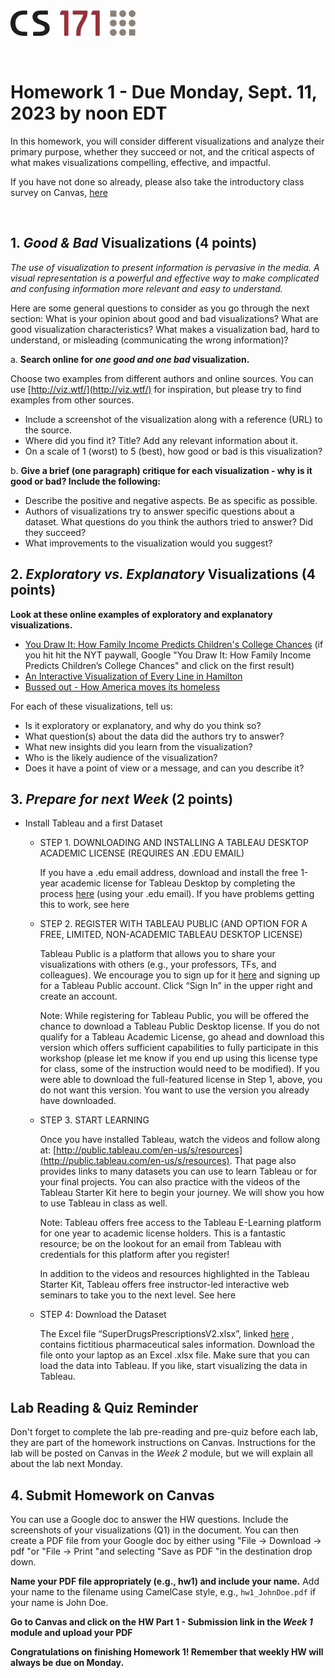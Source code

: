 <!-----
layout: lab
exclude: true
---
-->
<img src="cs171-logo.png" width="200">

&nbsp;

# Homework 1 - Due Monday, Sept. 11, 2023 by noon EDT

In this homework, you will consider different visualizations and analyze their primary purpose, whether they succeed or not, and the critical aspects of what makes visualizations compelling, effective, and impactful.

If you have not done so already, please also take the introductory class survey on Canvas, [here](https://canvas.harvard.edu/courses/123364/modules/items/1407007)

&nbsp;


## 1. *Good & Bad* Visualizations (4 points)


*The use of visualization to present information is pervasive in the media. A visual representation is a powerful and effective way to make complicated and confusing information more relevant and easy to understand.*

Here are some general questions to consider as you go through the next section: What is your opinion about good and bad visualizations? What are good visualization characteristics? What makes a visualization bad, hard to understand, or misleading (communicating the wrong information)?


a. **Search online for *one good and one bad* visualization.**

Choose two examples from different authors and online sources. You can use [http://viz.wtf/](http://viz.wtf/) for inspiration, but please try to find examples from other sources.

   * Include a screenshot of the visualization along with a reference (URL) to the source.
   * Where did you find it? Title? Add any relevant information about it.
   * On a scale of 1 (worst) to 5 (best), how good or bad is this visualization?

b. **Give a brief (one paragraph) critique for each visualization - why is it good or bad? Include the following:**

   * Describe the positive and negative aspects. Be as specific as possible.
   * Authors of visualizations try to answer specific questions about a dataset. What questions do you think the authors tried to answer? Did they succeed?
   * What improvements to the visualization would you suggest?

## 2. *Exploratory vs. Explanatory* Visualizations (4 points)

**Look at these online examples of exploratory and explanatory visualizations.**

* [You Draw It: How Family Income Predicts Children's College Chances](https://www.nytimes.com/interactive/2015/05/28/upshot/you-draw-it-how-family-income-affects-childrens-college-chances.html?_r=0&pagewanted=all)  (if you hit hit the NYT paywall, Google "You Draw It: How Family Income Predicts Children’s College Chances" and click on the first result)
* [An Interactive Visualization of Every Line in Hamilton ](https://pudding.cool/2017/03/hamilton/)
* [Bussed out - How America moves its homeless](https://www.theguardian.com/us-news/ng-interactive/2017/dec/20/bussed-out-america-moves-homeless-people-country-study)

For each of these visualizations, tell us:

* Is it exploratory or explanatory, and why do you think so?
* What question(s) about the data did the authors try to answer?
* What new insights did you learn from the visualization?
* Who is the likely audience of the visualization?
* Does it have a point of view or a message, and can you describe it?


## 3. *Prepare for next Week* (2 points)


* Install Tableau and a first Dataset

  * STEP 1. DOWNLOADING AND INSTALLING A TABLEAU DESKTOP ACADEMIC LICENSE (REQUIRES AN .EDU EMAIL)

    If you have a .edu email address, download and install the free 1-year academic license for Tableau Desktop by completing the process [here](https://www.tableau.com/academic/students) (using your .edu email). If you have problems getting this to work, see here

  * STEP 2. REGISTER WITH TABLEAU PUBLIC (AND OPTION FOR A FREE, LIMITED, NON-ACADEMIC TABLEAU DESKTOP LICENSE)

    Tableau Public is a platform that allows you to share your visualizations with others (e.g., your professors, TFs, and colleagues). We encourage you to sign up for it [here](https://public.tableau.com/s/) and signing up for a Tableau Public account. Click “Sign In” in the upper right and create an account.

    Note: While registering for Tableau Public, you will be offered the chance to download a Tableau Public Desktop license. If you do not qualify for a Tableau Academic License, go ahead and download this version which offers sufficient capabilities to fully participate in this workshop (please let me know if you end up using this license type for class, some of the instruction would need to be modified). If you were able to download the full-featured license in Step 1, above, you do not want this version. You want to use the version you already have downloaded.

  * STEP 3. START LEARNING

    Once you have installed Tableau, watch the videos and follow along at: [http://public.tableau.com/en-us/s/resources](http://public.tableau.com/en-us/s/resources). That page also provides links to many datasets you can use to learn Tableau or for your final projects. You can also practice with the videos of the Tableau Starter Kit here to begin your journey. We will show you how to use Tableau in class as well.

    Note: Tableau offers free access to the Tableau E-Learning platform for one year to academic license holders. This is a fantastic resource; be on the lookout for an email from Tableau with credentials for this platform after you register!

    In addition to the videos and resources highlighted in the Tableau Starter Kit, Tableau offers free instructor-led interactive web seminars to take you to the next level. See here

  * STEP 4: Download the Dataset

    The Excel file “SuperDrugsPrescriptionsV2.xlsx”, linked [here](https://bit.ly/superdrugsprescriptionsV2) , contains fictitious pharmaceutical sales information. Download the file onto your laptop as an Excel .xlsx file. Make sure that you can load the data into Tableau. If you like, start visualizing the data in Tableau.



## Lab Reading & Quiz Reminder

Don't forget to complete the lab pre-reading and pre-quiz before each lab, they are part of the homework instructions on Canvas. Instructions for the lab will be posted on Canvas in the *Week 2* module, but we will explain all about the lab next Monday.


## 4. Submit Homework on Canvas

You can use a Google doc to answer the HW questions. Include the screenshots of your visualizations (Q1) in the document. You can then create a PDF file from your Google doc by either using "File -> Download -> pdf "or "File -> Print "and selecting "Save as PDF "in the destination drop down.

**Name your PDF file appropriately (e.g., hw1) and include your name.** Add your name to the filename using CamelCase style, e.g., ```hw1_JohnDoe.pdf``` if your name is John Doe.

**Go to Canvas and click on the HW Part 1 - Submission link in the *Week 1* module and upload your PDF**

**Congratulations on finishing Homework 1! Remember that weekly HW will always be due on Monday.**
